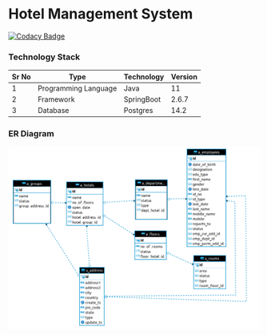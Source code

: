 # Hotel Management System

[![Codacy Badge](https://api.codacy.com/project/badge/Grade/9c9d6485880a463ca7c13023cd7affda)](https://app.codacy.com/gh/rahulraogrr/hms?utm_source=github.com&utm_medium=referral&utm_content=rahulraogrr/hms&utm_campaign=Badge_Grade_Settings)

### Technology Stack

| Sr No | Type                 | Technology | Version |
|-------|----------------------|------------|---------|
| 1     | Programming Language | Java       | 11      |
| 2     | Framework            | SpringBoot | 2.6.7   |
| 3     | Database             | Postgres   | 14.2    |

### ER Diagram
![image description](src/main/resources/static/images/er_diagram.png)
